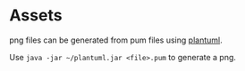 # Assets

png files can be generated from pum files using [plantuml](http://plantuml.com/).

Use `java -jar ~/plantuml.jar <file>.pum` to generate a png.
